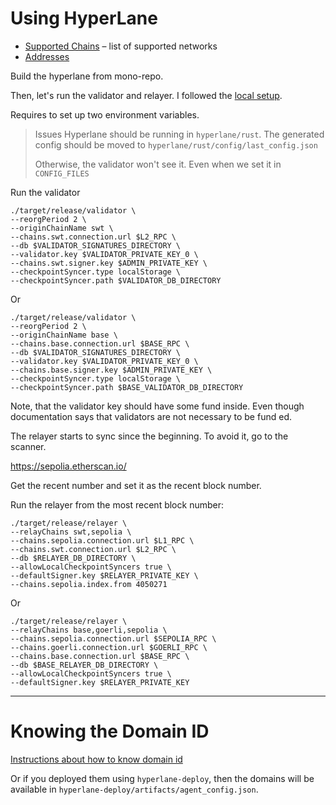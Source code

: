 
# Using HyperLane

* [Supported Chains](https://github.com/hyperlane-xyz/hyperlane-monorepo/blob/main/typescript/sdk/src/consts/chainMetadata.ts) &ndash; list of supported networks
* [Addresses](https://github.com/hyperlane-xyz/hyperlane-monorepo/blob/main/rust/config/testnet_config.json)

Build the hyperlane from mono-repo.

Then, let's run the validator and relayer.
I followed the [local setup](https://docs.hyperlane.xyz/docs/operators/validators/setup#local-setup).

Requires to set up two environment variables.

> Issues
> Hyperlane should be running in `hyperlane/rust`.
> The generated config should be moved to `hyperlane/rust/config/last_config.json`
>
> Otherwise, the validator won't see it. Even when we set it in `CONFIG_FILES`

Run the validator
```shell
./target/release/validator \
--reorgPeriod 2 \
--originChainName swt \
--chains.swt.connection.url $L2_RPC \
--db $VALIDATOR_SIGNATURES_DIRECTORY \
--validator.key $VALIDATOR_PRIVATE_KEY_0 \
--chains.swt.signer.key $ADMIN_PRIVATE_KEY \
--checkpointSyncer.type localStorage \
--checkpointSyncer.path $VALIDATOR_DB_DIRECTORY 
```

Or

```shell
./target/release/validator \
--reorgPeriod 2 \
--originChainName base \
--chains.base.connection.url $BASE_RPC \
--db $VALIDATOR_SIGNATURES_DIRECTORY \
--validator.key $VALIDATOR_PRIVATE_KEY_0 \
--chains.base.signer.key $ADMIN_PRIVATE_KEY \
--checkpointSyncer.type localStorage \
--checkpointSyncer.path $BASE_VALIDATOR_DB_DIRECTORY 
```


Note, that the validator key should have some fund inside.
Even though documentation says that validators are not necessary to be fund
ed.


The relayer starts to sync since the beginning.
To avoid it, go to the scanner.

https://sepolia.etherscan.io/

Get the recent number and set it as the recent block number.

Run the relayer from the most recent block number:

```shel
./target/release/relayer \
--relayChains swt,sepolia \
--chains.sepolia.connection.url $L1_RPC \
--chains.swt.connection.url $L2_RPC \
--db $RELAYER_DB_DIRECTORY \
--allowLocalCheckpointSyncers true \
--defaultSigner.key $RELAYER_PRIVATE_KEY \
--chains.sepolia.index.from 4050271
```

Or


```shel
./target/release/relayer \
--relayChains base,goerli,sepolia \
--chains.sepolia.connection.url $SEPOLIA_RPC \
--chains.goerli.connection.url $GOERLI_RPC \
--chains.base.connection.url $BASE_RPC \
--db $BASE_RELAYER_DB_DIRECTORY \
--allowLocalCheckpointSyncers true \
--defaultSigner.key $RELAYER_PRIVATE_KEY
```

---

# Knowing the Domain ID

[Instructions about how to know domain id](https://docs.hyperlane.xyz/docs/build-with-hyperlane/explorer/configuring-pi-chains)

Or if you deployed them using `hyperlane-deploy`,
then the domains will be available in 
`hyperlane-deploy/artifacts/agent_config.json`.